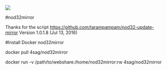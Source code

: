 [![](https://images.microbadger.com/badges/image/4sag/nod32mirror.svg)](https://microbadger.com/images/4sag/nod32mirror "Get your own image badge on microbadger.com")

#nod32mirror

Thanks for the script https://github.com/tarampampam/nod32-update-mirror
Version 1.0.1.8 (Jul 13, 2016)

#Install Docker nod32mirror

docker pull 4sag/nod32mirror

docker run -v /path/to/webshare:/home/nod32mirror:rw 4sag/nod32mirror
